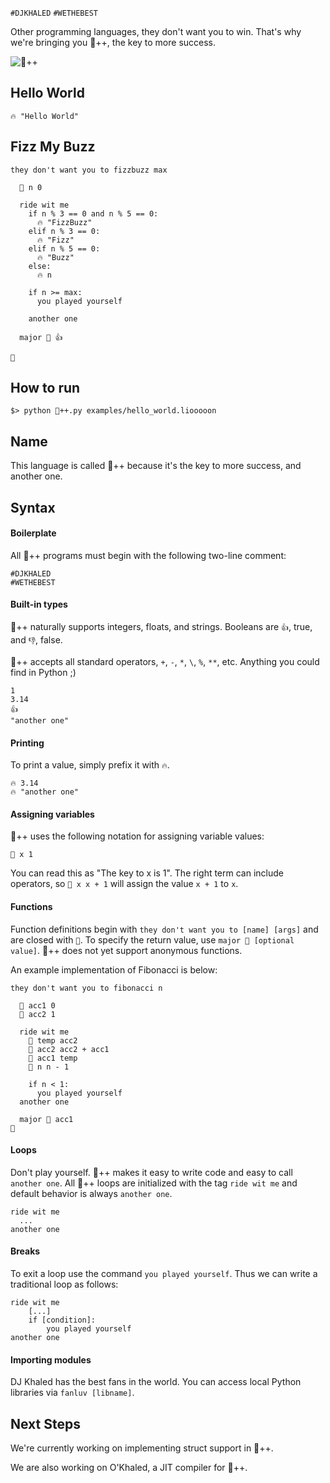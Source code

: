 `#DJKHALED`
`#WETHEBEST`

Other programming languages, they don't want you to win. That's why we're bringing you :key:++, the key to more success.

![:key:++](https://i.ytimg.com/vi/GNtRgxJJyVw/maxresdefault.jpg)

## Hello World
```
🔥 "Hello World"
```


## Fizz My Buzz

```
they don't want you to fizzbuzz max
  
  🔑 n 0
  
  ride wit me
    if n % 3 == 0 and n % 5 == 0:
      🔥 "FizzBuzz"
    elif n % 3 == 0:
      🔥 "Fizz"
    elif n % 5 == 0:
      🔥 "Buzz"
    else:
      🔥 n

    if n >= max:
      you played yourself
    
    another one

  major 🔑 👍

🙏
```

## How to run
```
$> python 🔑++.py examples/hello_world.liooooon
```

## Name
This language is called :key:++ because it's the key to more success, and another one.

## Syntax


#### Boilerplate
All :key:++ programs must begin with the following two-line comment:

```
#DJKHALED
#WETHEBEST
```


#### Built-in types
:key:++ naturally supports integers, floats, and strings. Booleans are `👍`, true, and `👎`, false. 

:key:++ accepts all standard operators, `+`, `-`, `*`, `\`, `%`, `**`, etc. Anything you could find in Python ;)

```
1
3.14
👍
"another one"
```

#### Printing
To print a value, simply prefix it with `🔥`.

```
🔥 3.14
🔥 "another one"
```


#### Assigning variables
:key:++ uses the following notation for assigning variable values:

```
🔑 x 1
```

You can read this as "The key to x is 1". The right term can include operators, so `🔑 x x + 1` will assign the value `x + 1` to `x`. 

#### Functions
Function definitions begin with `they don't want you to [name] [args]` and are closed with `🙏`. To specify the return value, use `major 🔑 [optional value]`. :key:++ does not yet support anonymous functions.

An example implementation of Fibonacci is below:

```
they don't want you to fibonacci n
  
  🔑 acc1 0
  🔑 acc2 1

  ride wit me
    🔑 temp acc2
    🔑 acc2 acc2 + acc1
    🔑 acc1 temp
    🔑 n n - 1

    if n < 1: 
      you played yourself
  another one

  major 🔑 acc1 
🙏
```


#### Loops
Don't play yourself. :key:++ makes it easy to write code and easy to call `another one`. All :key:++ loops are initialized with the tag `ride wit me` and default behavior is always `another one`.

```
ride wit me
  ...
another one
```

#### Breaks
To exit a loop use the command `you played yourself`. Thus we can write a traditional loop as follows:

```
ride wit me
	[...]
	if [condition]:
		you played yourself
another one
```

#### Importing modules
DJ Khaled has the best fans in the world. You can access local Python libraries via `fanluv [libname]`.



## Next Steps

We're currently working on implementing struct support in :key:++. 

We are also working on O'Khaled, a JIT compiler for 🔑++.


